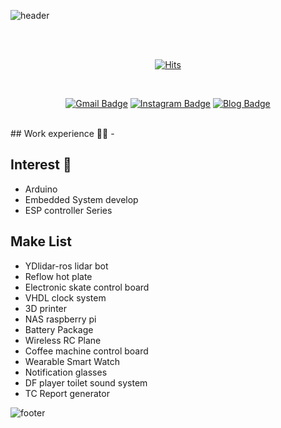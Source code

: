 ![header](https://capsule-render.vercel.app/api?type=waving&&color=gradient&height=100&section=header&fontSize=100)

<div align = "center">

  <br/>
  <br/>
  
[![Hits](https://hits.seeyoufarm.com/api/count/incr/badge.svg?url=https%3A%2F%2Fgithub.com%2Fhyu-nani&count_bg=%23FFE29C&title_bg=%23FFC849&icon=&icon_color=%23D4D4D4&title=hits&edge_flat=true)](https://hits.seeyoufarm.com)

  
<br/>
  
[![Gmail Badge](https://img.shields.io/badge/Gmail-d14836?style=flat-square&logo=Gmail&logoColor=white&link=mailto:baehyunhan3@gmail.com)](mailto:baehyunhan3@gmail.com)
[![Instagram Badge](https://img.shields.io/badge/-Instagram-dd2a7b?style=flat-square&logo=instagram&logoColor=white&link=https://www.instagram.com/hyu_nani/)](https://www.instagram.com/hyu_nani/) 
[![Blog Badge](http://img.shields.io/badge/-Blog-brightgreen?style=flat-square&logo=FF5722&link=https://blog.naver.com/cube_h2)](https://blog.naver.com/cube_h2)

</div>
<br>
  
<div align = "left">
## Work experience 🤹‍♀️
- 
<br/>
  
## Interest 👀
- Arduino
- Embedded System develop
- ESP controller Series

## Make List
- YDlidar-ros lidar bot
- Reflow hot plate
- Electronic skate control board
- VHDL clock system
- 3D printer
- NAS raspberry pi
- Battery Package
- Wireless RC Plane
- Coffee machine control board
- Wearable Smart Watch
- Notification glasses
- DF player toilet sound system
- TC Report generator
  
![footer](https://capsule-render.vercel.app/api?type=waving&&color=gradient&height=100&section=footer&fontSize=90)
